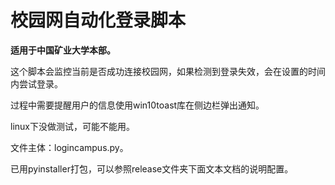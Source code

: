 # 校园网自动化登录脚本

**适用于中国矿业大学本部。**

这个脚本会监控当前是否成功连接校园网，如果检测到登录失效，会在设置的时间内尝试登录。

过程中需要提醒用户的信息使用win10toast库在侧边栏弹出通知。

linux下没做测试，可能不能用。

文件主体：logincampus.py。

已用pyinstaller打包，可以参照release文件夹下面文本文档的说明配置。